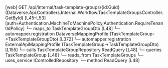 [web] GET /api/internal/task-template-groups/{id:Guid}  (Dataverse.Api.Controllers.Internal.Workflow.TaskTemplateGroupsController.GetById)  [L45–L53] [auth=Authentication.MachineToMachinePolicy,Authentication.RequireTenantIdPolicy]
  └─ maps_to TaskTemplateGroupDto [L48]
    └─ automapper.registration DataverseMappingProfile (TaskTemplateGroup->TaskTemplateGroupDto) [L372]
    └─ automapper.registration ExternalApiMappingProfile (TaskTemplateGroup->TaskTemplateGroupDto) [L155]
  └─ calls TaskTemplateGroupRepository.ReadQuery [L48]
  └─ queries TaskTemplateGroup [L48]
    └─ reads_from TaskTemplateGroups
  └─ uses_service IControlledRepository<TaskTemplateGroup>
    └─ method ReadQuery [L48]

